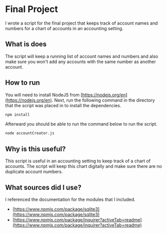 #  Final Project
I wrote a script for the final project that keeps track of account names and numbers for a chart of accounts in an accounting setting.
## What is does
The script will keep a running list of account names and numbers and also make sure you won't add any accounts with the same number as another account.
## How to run
You will need to install NodeJS from [https://nodejs.org/en](https://nodejs.org/en).  Next, run the following command in the directory that the script was placed in to install the dependencies.
```bash
npm install
```
Afterward you should be able to run the command below to run the script.
```bash
node accountCreator.js
```
## Why is this useful?
This script is useful in an accounting setting to keep track of a chart of accounts.  The script will keep this chart digitally and make sure there are no duplicate account numbers.
## What sources did I use?
I referenced the documentation for the modules that I included.
* [https://www.npmjs.com/package/sqlite3](https://www.npmjs.com/package/sqlite3)
* [https://www.npmjs.com/package/inquirer?activeTab=readme](https://www.npmjs.com/package/inquirer?activeTab=readme)